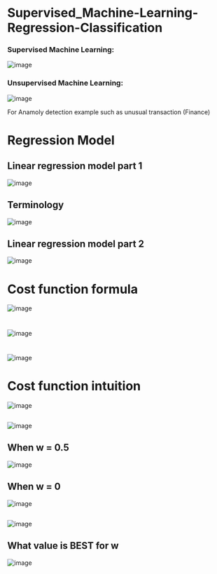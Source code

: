 # Supervised_Machine-Learning-Regression-Classification

### Supervised Machine Learning:
![image](https://github.com/ijaz-lab/Supervised_Machine-Learning-Regression-Classification/assets/78338522/e9d65b5b-78be-4a32-b557-a960815b6307)

### Unsupervised Machine Learning:

![image](https://github.com/ijaz-lab/Supervised_Machine-Learning-Regression-Classification/assets/78338522/2a9e6e70-ac00-4c43-8607-a0f7ec6b20dc)

For Anamoly detection example such as unusual transaction (Finance)


# Regression Model
## Linear regression model part 1
![image](https://github.com/ijaz-lab/Supervised_Machine-Learning-Regression-Classification/assets/78338522/bd926d6f-e9d7-4c98-acda-394aea852f05)
## Terminology
![image](https://github.com/ijaz-lab/Supervised_Machine-Learning-Regression-Classification/assets/78338522/3a8a9038-19ad-431a-a7c0-164dccdf4d0b)

## Linear regression model part 2
![image](https://github.com/ijaz-lab/Supervised_Machine-Learning-Regression-Classification/assets/78338522/e04d3925-1839-4877-9213-f80e7ebeeecc)

# Cost function formula
![image](https://github.com/ijaz-lab/Supervised_Machine-Learning-Regression-Classification/assets/78338522/ade81e7a-b4a3-4a60-a61c-085c2f57ae6d)
#
![image](https://github.com/ijaz-lab/Supervised_Machine-Learning-Regression-Classification/assets/78338522/191847b3-b2c9-49ad-970d-8bc77b2757f9)
#
![image](https://github.com/ijaz-lab/Supervised_Machine-Learning-Regression-Classification/assets/78338522/67c59d4f-8d62-4344-b07e-48a1cd61cb7d)

# Cost function intuition
![image](https://github.com/ijaz-lab/Supervised_Machine-Learning-Regression-Classification/assets/78338522/aa2a3126-a583-49e3-b81e-878d59800bfc)
 ##
 ![image](https://github.com/ijaz-lab/Supervised_Machine-Learning-Regression-Classification/assets/78338522/feaa9d1c-b28c-4d58-bd5d-f90c79f45461)

 ## When w = 0.5
 ![image](https://github.com/ijaz-lab/Supervised_Machine-Learning-Regression-Classification/assets/78338522/3c175aa8-2e1c-477b-81c3-089442bfc987)

  ## When w = 0
  ![image](https://github.com/ijaz-lab/Supervised_Machine-Learning-Regression-Classification/assets/78338522/98f8a65d-c4f1-4cf6-9dff-a17dceac6920)

## 
![image](https://github.com/ijaz-lab/Supervised_Machine-Learning-Regression-Classification/assets/78338522/42deab82-08a7-48de-b72d-3ac6b7bbeae6)

## What value is BEST for w 

![image](https://github.com/ijaz-lab/Supervised_Machine-Learning-Regression-Classification/assets/78338522/63a53264-c91e-4417-ade1-2c1b07040f76)



